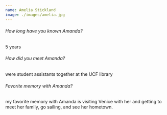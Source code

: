 ```yaml
---
name: Amelia Stickland
image: ./images/amelia.jpg
---
```

###### How long have you known Amanda?
5 years

###### How did you meet Amanda?
were student assistants together at the UCF library

###### Favorite memory with Amanda?
my favorite memory with Amanda is visiting Venice with her and getting to meet
her family, go sailing, and see her hometown.
